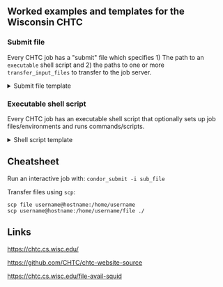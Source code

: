 ## Worked examples and templates for the Wisconsin CHTC

### Submit file

Every CHTC job has a "submit" file which specifies 1) The path to an `executable` shell script and 2) the paths to one or more `transfer_input_files` to transfer to the job server.

<details>
<summary>Submit file template</summary>

```
# template.sub
# starter submit file for CHTC jobs

universe = vanilla
log = job_$(Cluster).log
error = job_$(Cluster)_$(Process).err
output = job_$(Cluster)_$(Process).out

executable = 
arguments = 

should_transfer_files = YES
when_to_transfer_output = ON_EXIT
transfer_input_files = 

request_cpus = 1
request_memory = 1GB
request_disk = 1GB

queue 1
```

</details>

### Executable shell script

Every CHTC job has an executable shell script that optionally sets up job files/environments and runs commands/scripts.

<details>
<summary>Shell script template</summary>

```
#!/bin/bash

# setup job files/environments
tar -xzf jobfiles.tar.gz

# run an R/python/other script
python jobscript.py
```

</details>

## Cheatsheet

Run an interactive job with: `condor_submit -i sub_file`

Transfer files using `scp`: 

```shell
scp file username@hostname:/home/username
scp username@hostname:/home/username/file ./
```

## Links

https://chtc.cs.wisc.edu/

https://github.com/CHTC/chtc-website-source

https://chtc.cs.wisc.edu/file-avail-squid
